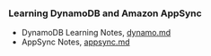 ### Learning DynamoDB and Amazon AppSync

- DynamoDB Learning Notes, [dynamo.md](/docs/dynamo.md)
- AppSync Notes, [appsync.md](/docs//appsync.md)